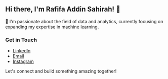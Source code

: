 ## Hi there, I'm Rafifa Addin Sahirah! 👋

🌱 I'm passionate about the field of data and analytics, currently focusing on expanding my expertise in machine learning. 

### Get in Touch
- [LinkedIn](www.linkedin.com/in/rafifasahirah)
- [Email](rafifasahirah6@gmail.com)
- [Instagram](https://www.instagram.com/rafifasahirah6/)

Let's connect and build something amazing together!
